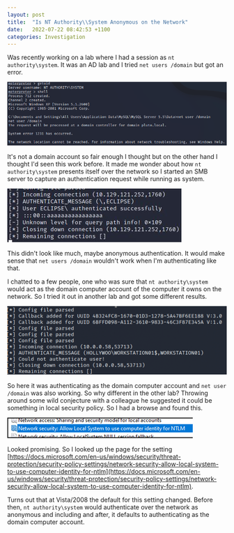 ```yaml
---
layout: post
title:  "Is NT Authority\\System Anonymous on the Network"
date:   2022-07-22 08:42:53 +1100
categories: Investigation
---
```


Was recently working on a lab where I had a session as `nt authority\system`. It was an AD lab and I tried `net users /domain` but got an error.

![image of net user /domain failing](/images/netuserfail.png?raw=true)

It's not a domain account so fair enough I thought but on the other hand I thought I'd seen this work before. It made me wonder about how `nt authority\system` presents itself over the network so I started an SMB server to capture an authentication request while running as system.

![](/images/anonsmb.png?raw=true)

This didn't look like much, maybe anonymous authentication. It would make sense that `net users /domain` wouldn't work when I'm authenticating like that.

I chatted to a few people, one who was sure that `nt authority\system` would act as the domain computer account of the computer it owns on the network. So I tried it out in another lab and got some different results.

![](/images/credsmb.png?raw=true)

So here it was authenticating as the domain computer account and `net user /domain` was also working. So why different in the other lab? Throwing around some wild conjecture with a colleague he suggested it could be something in local security policy. So I had a browse and found this.

![](/images/netsecuritygp.png?raw=true)

Looked promising. So I looked up the page for the setting
[https://docs.microsoft.com/en-us/windows/security/threat-protection/security-policy-settings/network-security-allow-local-system-to-use-computer-identity-for-ntlm](https://docs.microsoft.com/en-us/windows/security/threat-protection/security-policy-settings/network-security-allow-local-system-to-use-computer-identity-for-ntlm).

Turns out that at Vista/2008 the default for this setting changed. Before then, `nt authority\system` would authenticate over the network as anonymous and including and after, it defaults to authenticating as the domain computer account.